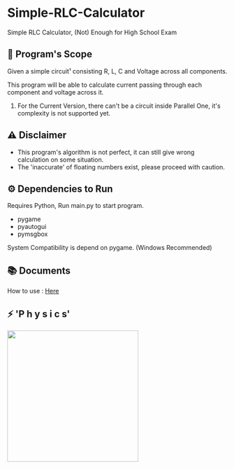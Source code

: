 # Simple-RLC-Calculator

Simple RLC Calculator, (Not) Enough for High School Exam

## 🔭 Program's Scope

Given a simple circuit¹ consisting R, L, C and Voltage across all components.

This program will be able to calculate current passing through each component
and voltage across it.

1) For the Current Version, there can't be a circuit inside Parallel One, it's complexity is not supported yet.

## ⚠️ Disclaimer

* This program's algorithm is not perfect, it can still give wrong calculation on some situation.
* The 'inaccurate' of floating numbers exist, please proceed with caution.

## ⚙️ Dependencies to Run

Requires Python, Run main.py to start program.

* pygame
* pyautogui
* pymsgbox

System Compatibility is depend on pygame. (Windows Recommended)

## 📚 Documents

How to use : <a href="https://github.com/Leomotors/Simple-RLC-Calculator/blob/main/docs/howtouse.md">Here</a>

## ⚡ 'P h y s i c s'

<img src="https://i.imgflip.com/3rzhq2.png" height=300px>
